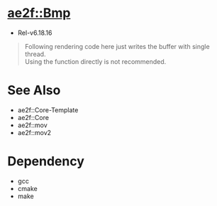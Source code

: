 # [ae2f::Bmp](https://github.com/ae2f/Bmp)
- Rel-v6.18.16

> Following rendering code here just writes the buffer with single thread.  
> Using the function directly is not recommended.

# See Also
- ae2f::Core-Template
- ae2f::Core
- ae2f::mov
- ae2f::mov2

# Dependency
- gcc
- cmake
- make
